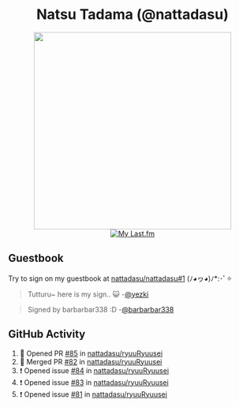<div align="center">

# Natsu Tadama (@nattadasu)

[<img width="400" src="https://spotify.nattadeploy.my.id/api?theme=dark&scan=true">](https://open.spotify.com/user/nattadasu)<br>
[![My Last.fm](https://lastfm.nattadeploy.my.id/api?user=nattadasu&loved=true)](https://www.last.fm/user/nattadasu)
</div>

## Guestbook

Try to sign on my guestbook at [nattadasu/nattadasu#1](https://github.com/nattadasu/nattadasu/issues/1) (ﾉ◕ヮ◕)ﾉ\*:･ﾟ✧

<!--START:guestbook-->
> Tutturu~  here is my sign.. :smiley_cat: 
> -[@yezki](https://github.com/yezki)

> Signed by barbarbar338 :D
> -[@barbarbar338](https://github.com/barbarbar338)
<!--END:guestbook-->

## GitHub Activity
<!--START_SECTION:activity-->
1. 💪 Opened PR [#85](https://github.com/nattadasu/ryuuRyuusei/pull/85) in [nattadasu/ryuuRyuusei](https://github.com/nattadasu/ryuuRyuusei)
2. 🎉 Merged PR [#82](https://github.com/nattadasu/ryuuRyuusei/pull/82) in [nattadasu/ryuuRyuusei](https://github.com/nattadasu/ryuuRyuusei)
3. ❗️ Opened issue [#84](https://github.com/nattadasu/ryuuRyuusei/issues/84) in [nattadasu/ryuuRyuusei](https://github.com/nattadasu/ryuuRyuusei)
4. ❗️ Opened issue [#83](https://github.com/nattadasu/ryuuRyuusei/issues/83) in [nattadasu/ryuuRyuusei](https://github.com/nattadasu/ryuuRyuusei)
5. ❗️ Opened issue [#81](https://github.com/nattadasu/ryuuRyuusei/issues/81) in [nattadasu/ryuuRyuusei](https://github.com/nattadasu/ryuuRyuusei)
<!--END_SECTION:activity-->
